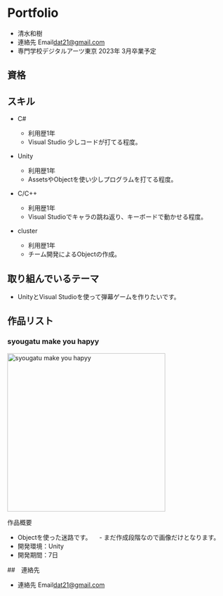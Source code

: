 # Portfolio

- 清水和樹
- 連絡先 Email[dat21@gmail.com](shimizu.dat21@gmail.com)
- 専門学校デジタルアーツ東京 2023年 3月卒業予定

## 資格



## スキル

- C#
  - 利用歴1年
  - Visual Studio 少しコードが打てる程度。

- Unity
  - 利用歴1年
  - AssetsやObjectを使い少しプログラムを打てる程度。

- C/C++
  - 利用歴1年
  - Visual Studioでキャラの跳ね返り、キーボードで動かせる程度。

- cluster
  - 利用歴1年
  - チーム開発によるObjectの作成。

## 取り組んでいるテーマ

- UnityとVisual Studioを使って弾幕ゲームを作りたいです。

## 作品リスト

### syougatu make you hapyy

[<img src="images/game1.png" alt="syougatu  make you hapyy" style="height: 360px">](images/syougatu.png)

作品概要
- Objectを使った迷路です。
　- まだ作成段階なので画像だけとなります。
- 開発環境：Unity
- 開発期間：7日

##　連絡先

- 連絡先 Email[dat21@gmail.com](shimizu.dat21@gmail.com)
